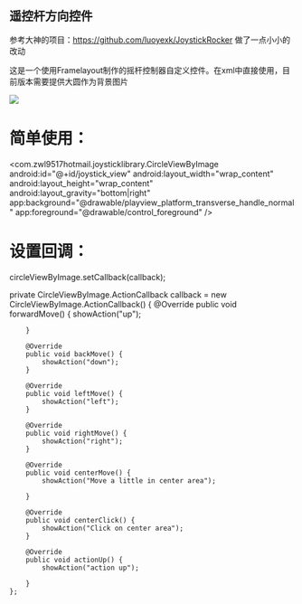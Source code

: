 
## 遥控杆方向控件

参考大神的项目：https://github.com/luoyexk/JoystickRocker
做了一点小小的改动

这是一个使用Framelayout制作的摇杆控制器自定义控件。在xml中直接使用，目前版本需要提供大圆作为背景图片

![](https://github.com/luoyexk/JoystickRocker/blob/master/image/joystick-demo2.gif)

# 简单使用：


<com.zwl9517hotmail.joysticklibrary.CircleViewByImage
        android:id="@+id/joystick_view"
        android:layout_width="wrap_content"
        android:layout_height="wrap_content"
        android:layout_gravity="bottom|right"
        app:background="@drawable/playview_platform_transverse_handle_normal"
        app:foreground="@drawable/control_foreground" />



# 设置回调：

circleViewByImage.setCallback(callback);


private CircleViewByImage.ActionCallback callback = new CircleViewByImage.ActionCallback() {
        @Override
        public void forwardMove() {
            showAction("up");

        }

        @Override
        public void backMove() {
            showAction("down");
        }

        @Override
        public void leftMove() {
            showAction("left");
        }

        @Override
        public void rightMove() {
            showAction("right");
        }

        @Override
        public void centerMove() {
            showAction("Move a little in center area");

        }

        @Override
        public void centerClick() {
            showAction("Click on center area");
        }

        @Override
        public void actionUp() {
            showAction("action up");

        }
    };